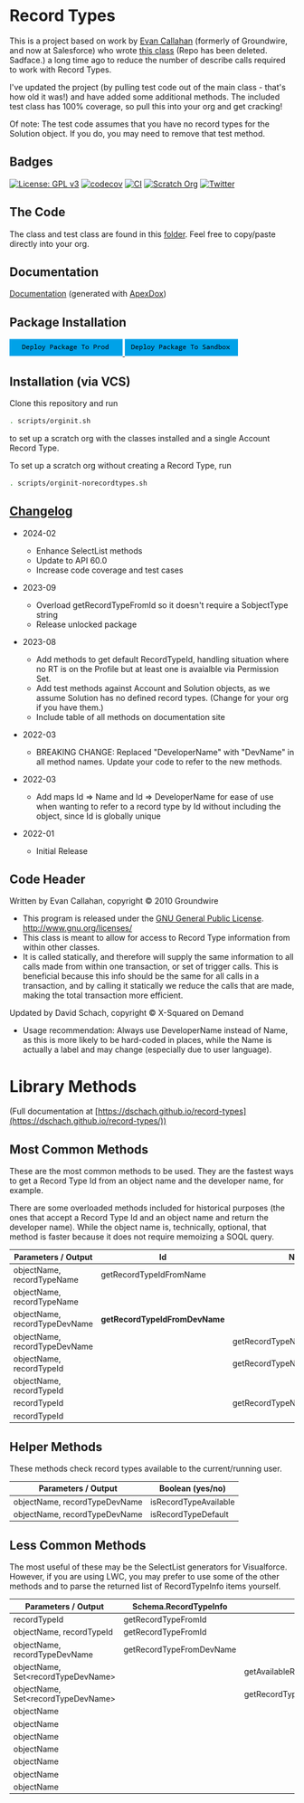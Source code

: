 # Record Types

This is a project based on work by [Evan Callahan](https://github.com/groundwired) (formerly of Groundwire, and now at Salesforce) who wrote [this class](https://github.com/SalesforceFoundation/JenkinsTesting/blob/master/src/classes/RecordTypes.cls) (Repo has been deleted. Sadface.) a long time ago to reduce the number of describe calls required to work with Record Types.

I've updated the project (by pulling test code out of the main class - that's how old it was!) and have added some additional methods. The included test class has 100% coverage, so pull this into your org and get cracking!

Of note: The test code assumes that you have no record types for the Solution object. If you do, you may need to remove that test method.

## Badges

[![License: GPL v3](https://img.shields.io/badge/License-GPLv3-blue.svg)](https://www.gnu.org/licenses/gpl-3.0)
[![codecov](https://codecov.io/gh/dschach/record-types/branch/main/graph/badge.svg?token=RVhs6ab2Md)](https://codecov.io/gh/dschach/record-types)
[![CI](https://github.com/dschach/record-types/actions/workflows/ci.yml/badge.svg)](https://github.com/dschach/record-types/actions/workflows/ci.yml)
[![Scratch Org](https://github.com/dschach/record-types/actions/workflows/pr.yml/badge.svg)](https://github.com/dschach/record-types/actions/workflows/pr.yml)
[![Twitter](https://img.shields.io/twitter/follow/dschach.svg?style=social)](https://img.shields.io/twitter/follow/dschach.svg?style=social)

## The Code

The class and test class are found in this [folder](/force-app/main/default/classes/). Feel free to copy/paste directly into your org.

## Documentation

[Documentation](https://dschach.github.io/record-types/RecordTypes.html) (generated with [ApexDox](https://github.com/no-stack-dub-sack/apexdox-vs-code))

## Package Installation

<a href="https://login.salesforce.com/packaging/installPackage.apexp?p0=04tQm000000gf3ZIAQ">
  <img alt="Deploy to Salesforce"
       src="./media/deploy-package-to-prod.png">
</a>
<a href="https://test.salesforce.com/packaging/installPackage.apexp?p0=04tQm000000gf3ZIAQ">
  <img alt="Deploy to Salesforce Sandbox"
       src="./media/deploy-package-to-sandbox.png">
</a>

## Installation (via VCS)

Clone this repository and run

```bash
. scripts/orginit.sh
```

to set up a scratch org with the classes installed and a single Account Record Type.

To set up a scratch org without creating a Record Type, run

```bash
. scripts/orginit-norecordtypes.sh
```

## [Changelog](./CHANGELOG.md)

- 2024-02

  - Enhance SelectList methods
  - Update to API 60.0
  - Increase code coverage and test cases

- 2023-09

  - Overload getRecordTypeFromId so it doesn't require a SobjectType string
  - Release unlocked package

- 2023-08

  - Add methods to get default RecordTypeId, handling situation where no RT is on the Profile but at least one is avaialble via Permission Set.
  - Add test methods against Account and Solution objects, as we assume Solution has no defined record types. (Change for your org if you have them.)
  - Include table of all methods on documentation site

- 2022-03

  - BREAKING CHANGE: Replaced "DeveloperName" with "DevName" in all method names. Update your code to refer to the new methods.

- 2022-03

  - Add maps Id => Name and Id => DeveloperName for ease of use when wanting to refer to a record type by Id without including the object, since Id is globally unique

- 2022-01
  - Initial Release

## Code Header

Written by Evan Callahan, copyright &copy; 2010 Groundwire

- This program is released under the [GNU General Public License](./LICENSE). http://www.gnu.org/licenses/
- This class is meant to allow for access to Record Type information from within other classes.
- It is called statically, and therefore will supply the same information to all calls made from within one transaction, or set of trigger calls. This is beneficial because this info should be the same for all calls in a transaction, and by calling it statically we reduce the calls that are made, making the total transaction more efficient.

Updated by David Schach, copyright &copy; X-Squared on Demand

- Usage recommendation: Always use DeveloperName instead of Name, as this is more likely to be hard-coded in places, while the Name is actually a label and may change (especially due to user language).

# Library Methods

(Full documentation at [https://dschach.github.io/record-types](https://dschach.github.io/record-types/))

## Most Common Methods

These are the most common methods to be used. They are the fastest ways to get a Record Type Id from an object name and the developer name, for example.

There are some overloaded methods included for historical purposes (the ones that accept a Record Type Id and an object name and return the developer name).
While the object name is, technically, optional, that method is faster because it does not require memoizing a SOQL query.

| Parameters / Output           | Id                             | Name                         | DeveloperName                |
| ----------------------------- | ------------------------------ | ---------------------------- | ---------------------------- |
| objectName, recordTypeName    | getRecordTypeIdFromName        |                              |                              |
| objectName, recordTypeName    |                                |                              | getRecordTypeDevNameFromName |
| objectName, recordTypeDevName | **getRecordTypeIdFromDevName** |                              |                              |
| objectName, recordTypeDevName |                                | getRecordTypeNameFromDevName |                              |
| objectName, recordTypeId      |                                | getRecordTypeNameFromId      |                              |
| objectName, recordTypeId      |                                |                              | getRecordTypeDevNameFromId   |
| recordTypeId                  |                                | getRecordTypeNameFromId      |                              |
| recordTypeId                  |                                |                              | getRecordTypeDevNameFromId   |

## Helper Methods

These methods check record types available to the current/running user.

| Parameters / Output           | Boolean (yes/no)      |
| ----------------------------- | --------------------- |
| objectName, recordTypeDevName | isRecordTypeAvailable |
| objectName, recordTypeDevName | isRecordTypeDefault   |

## Less Common Methods

The most useful of these may be the SelectList generators for Visualforce. However, if you are using LWC, you may prefer to use some of the other methods and to parse the returned list of RecordTypeInfo items yourself.

| Parameters / Output                      | Schema.RecordTypeInfo    | Set&lt;Id&gt;                  | Map&lt;String, Id&gt;              | SelectList                           |
| ---------------------------------------- | ------------------------ | ------------------------------ | ---------------------------------- | ------------------------------------ |
| recordTypeId                             | getRecordTypeFromId      |                                |                                    |                                      |
| objectName, recordTypeId                 | getRecordTypeFromId      |                                |                                    |                                      |
| objectName, recordTypeDevName            | getRecordTypeFromDevName |                                |                                    |                                      |
| objectName, Set&lt;recordTypeDevName&gt; |                          | getAvailableRecordTypesIdSet   |                                    |                                      |
| objectName, Set&lt;recordTypeDevName&gt; |                          | getRecordTypeIdSetFromDevNames |                                    |                                      |
| objectName                               |                          |                                | getRecordTypeDevNameIdMap          |                                      |
| objectName                               |                          |                                | getRecordTypeNameIdMap             |                                      |
| objectName                               |                          |                                | getAvailableRecordTypeDevNameIdMap |                                      |
| objectName                               |                          |                                | getAvailableRecordTypeNameIdMap    |                                      |
| objectName                               |                          |                                |                                    | getAllRecordTypesForSelectList       |
| objectName                               |                          |                                |                                    | getAvailableRecordTypesForSelectList |
| objectName                               |                          |                                |                                    | getStringRecordTypesForSelectList    |
